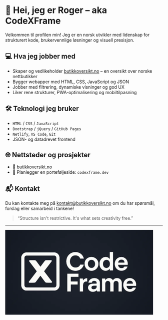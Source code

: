 # 👋 Hei, jeg er Roger – aka **CodeXFrame**

Velkommen til profilen min! Jeg er en norsk utvikler med lidenskap for strukturert kode, brukervennlige løsninger og visuell presisjon.

## 💻 Hva jeg jobber med
- Skaper og vedlikeholder [butikkoversikt.no](https://butikkoversikt.no) – en oversikt over norske nettbutikker
- Bygger webapper med HTML, CSS, JavaScript og JSON
- Jobber med filtrering, dynamiske visninger og god UX
- Liker rene strukturer, PWA-optimalisering og mobiltilpasning

## 🛠️ Teknologi jeg bruker
- `HTML` / `CSS` / `JavaScript`
- `Bootstrap` / `jQuery` / `GitHub Pages`
- `Netlify`, `VS Code`, `Git`
- JSON- og datadrevet frontend

## 🌐 Nettsteder og prosjekter
- 🔗 [butikkoversikt.no](https://butikkoversikt.no)
- 🌱 Planlegger en porteføljeside: `codexframe.dev`

## 📬 Kontakt
Du kan kontakte meg på [kontakt@butikkoversikt.no](mailto:kontakt@butikkoversikt.no) om du har spørsmål, forslag eller samarbeid i tankene!

> “Structure isn't restrictive. It's what sets creativity free.” 

---

<img src="assets/images/codexframe.png" alt="CodeXFrame Banner">




